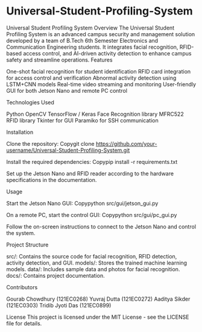 # Universal-Student-Profiling-System

Universal Student Profiling System
Overview
The Universal Student Profiling System is an advanced campus security and management solution developed by a team of B.Tech 6th Semester Electronics and Communication Engineering students. It integrates facial recognition, RFID-based access control, and AI-driven activity detection to enhance campus safety and streamline operations.
Features

One-shot facial recognition for student identification
RFID card integration for access control and verification
Abnormal activity detection using LSTM+CNN models
Real-time video streaming and monitoring
User-friendly GUI for both Jetson Nano and remote PC control

Technologies Used

Python
OpenCV
TensorFlow / Keras
Face Recognition library
MFRC522 RFID library
Tkinter for GUI
Paramiko for SSH communication

Installation

Clone the repository:
Copygit clone https://github.com/your-username/Universal-Student-Profiling-System.git

Install the required dependencies:
Copypip install -r requirements.txt

Set up the Jetson Nano and RFID reader according to the hardware specifications in the documentation.

Usage

Start the Jetson Nano GUI:
Copypython src/gui/jetson_gui.py

On a remote PC, start the control GUI:
Copypython src/gui/pc_gui.py

Follow the on-screen instructions to connect to the Jetson Nano and control the system.

Project Structure

src/: Contains the source code for facial recognition, RFID detection, activity detection, and GUI.
models/: Stores the trained machine learning models.
data/: Includes sample data and photos for facial recognition.
docs/: Contains project documentation.

Contributors

Gourab Chowdhury (121EC0268)
Yuvraj Dutta (121EC0272)
Aaditya Sikder (121EC0303)
Tridib Jyoti Das (121EC0899)

License
This project is licensed under the MIT License - see the LICENSE file for details.
